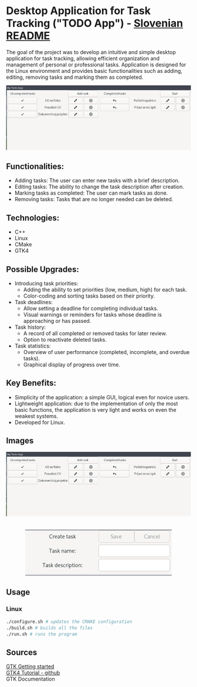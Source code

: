 # Desktop Application for Task Tracking ("TODO App") - [Slovenian README](README_SLO.md)
The goal of the project was to develop an intuitive and simple desktop application for task tracking, allowing efficient organization and management of personal or professional tasks. 
Application is designed for the Linux environment and provides basic functionalities such as adding, editing, removing tasks and marking them as completed.

<p align="center">
  <img src="images/main_window.png">
</p>

## Functionalities:
- Adding tasks: The user can enter new tasks with a brief description.
- Editing tasks: The ability to change the task description after creation.
- Marking tasks as completed: The user can mark tasks as done.
- Removing tasks: Tasks that are no longer needed can be deleted.

## Technologies:
- C++
- Linux
- CMake
- GTK4

## Possible Upgrades:
- Introducing task priorities:
    - Adding the ability to set priorities (low, medium, high) for each task.
    - Color-coding and sorting tasks based on their priority.
- Task deadlines:
    - Allow setting a deadline for completing individual tasks.
    - Visual warnings or reminders for tasks whose deadline is approaching or has passed.
- Task history:
    - A record of all completed or removed tasks for later review.
    - Option to reactivate deleted tasks.
- Task statistics:
    - Overview of user performance (completed, incomplete, and overdue tasks).
    - Graphical display of progress over time.

## Key Benefits:
- Simplicity of the application: a simple GUI, logical even for novice users.
- Lightweight application: due to the implementation of only the most basic functions, the application is very light and works on even the weakest systems.
- Developed for Linux.

## Images  
<p align="center">
  <img src="images/main_window.png">
  <br>
  <br>
  <br>
  <img src="images/add_task_window.png">
</p>

## Usage
### Linux
```sh
./configure.sh # updates the CMAKE configuration
./build.sh # builds all the files
./run.sh # runs the program
```

## Sources
[GTK Getting started](https://www.gtk.org/docs/getting-started/hello-world/) <br>
[GTK4 Tutorial - github](https://github.com/ToshioCP/Gtk4-tutorial) <br>
GTK Documentation <br>
